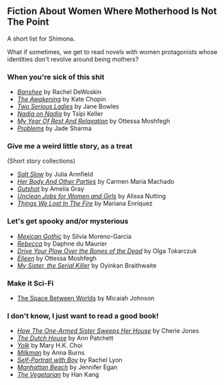 ## Fiction About Women Where Motherhood Is Not The Point
A short list for Shimona.

What if sometimes, we get to read novels with women protagonists whose identities don't revolve around being mothers?


### When you're sick of this shit

- [_Banshee_](https://bookshop.org/books/banshee-9781948340106/9781948340113) by Rachel DeWoskin
- [_The Awakening_](https://bookshop.org/books/the-awakening-9780486277868/9780486277868) by Kate Chopin
- [_Two Serious Ladies_](https://bookshop.org/books/two-serious-ladies/9780062283122) by Jane Bowles
- [_Nadja on Nadja_](https://bookshop.org/books/nadja-on-nadja/9780998892351) by Tsipi Keller
- [_My Year Of Rest And Relaxation_](https://bookshop.org/books/my-year-of-rest-and-relaxation/9780525522133) by Ottessa Moshfegh
- [_Problems_](https://bookshop.org/books/problems-9781566894425/9781566894425) by Jade Sharma

### Give me a weird little story, as a treat
(Short story collections)

- [_Salt Slow_](https://bookshop.org/books/salt-slow/9781250224774) by Julia Armfield
- [_Her Body And Other Parties_](https://bookshop.org/books/her-body-and-other-parties-stories/9781555977887) by Carmen Maria Machado
- [_Gutshot_](https://bookshop.org/books/gutshot-stories/9780374175443) by Amelia Gray
- [_Unclean Jobs for Women and Girls_](https://bookshop.org/books/unclean-jobs-for-women-and-girls-stories/9780062699855) by Alissa Nutting
- [_Things We Lost In The Fire_](https://bookshop.org/books/things-we-lost-in-the-fire-stories/9780451495112) by Mariana Enríquez


### Let's get spooky and/or mysterious
- [_Mexican Gothic_](https://bookshop.org/books/mexican-gothic/9780525620785) by Silvia Moreno-Garcia
- [_Rebecca_](https://bookshop.org/books/rebecca-9780380730407/9780380730407) by Daphne du Maurier
- [_Drive Your Plow Over the Bones of the Dead_](https://bookshop.org/books/drive-your-plow-over-the-bones-of-the-dead-9780525541349/9780525541349) by Olga Tokarczuk
- [_Eileen_](https://bookshop.org/books/eileen/9780143128755) by Ottessa Moshfegh
- [_My Sister, the Serial Killer_](https://bookshop.org/books/my-sister-the-serial-killer/9780525564201) by Oyinkan Braithwaite



### Make it Sci-Fi
- [The Space Between Worlds](https://bookshop.org/books/the-space-between-worlds-9780593135051/9780593135051) by Micaiah Johnson

### I don't know, I just want to read a good book!
- [_How The One-Armed Sister Sweeps Her House_](https://bookshop.org/books/how-the-one-armed-sister-sweeps-her-house-9780316536998/9780316536981) by Cherie Jones
- [_The Dutch House_](https://bookshop.org/books/the-dutch-house/9780062963680) by Ann Patchett
- [_Yolk_](https://bookshop.org/books/yolk/9781534446007) by Mary H.K. Choi
- [_Milkman_](https://bookshop.org/books/milkman-9781444841800/9781644450000) by Anna Burns
- [_Self-Portrait with Boy_](https://bookshop.org/books/self-portrait-with-boy/9781501169595) by Rachel Lyon
- [_Manhattan Beach_](https://bookshop.org/books/manhattan-beach-c6d34210-38a3-44d9-a0e2-ae75f0194bc7/9781476716749) by Jennifer Egan
- [_The Vegetarian_](https://bookshop.org/books/the-vegetarian/9781101906118) by Han Kang
